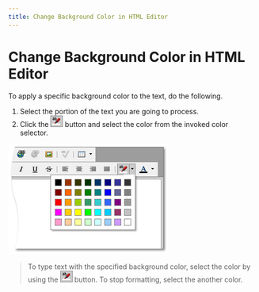 ```yaml
---
title: Change Background Color in HTML Editor
---
```

# Change Background Color in HTML Editor
To apply a specific background color to the text, do the following.
1. Select the portion of the text you are going to process.
2. Click the ![ASPxHtmlEditor-Buttons-BackColor](../../../images/Img7422.png) button and select the color from the invoked color selector.

![ASPxHtmlEditor-WorkingWithText-BackColorDialog](../../../images/Img7423.png)

> To type text with the specified background color, select the color by using the ![ASPxHtmlEditor-Buttons-BackColor](../../../images/Img7422.png) button. To stop formatting, select the another color.
